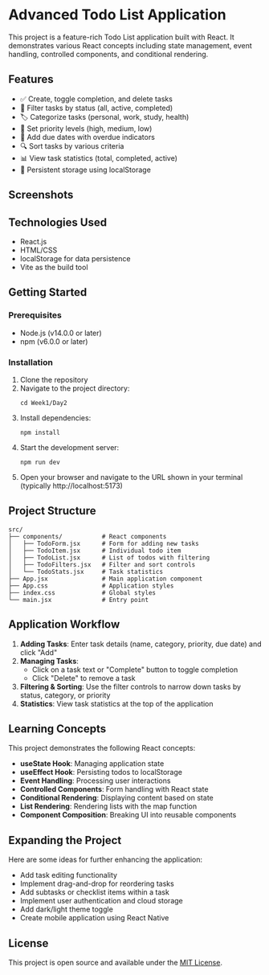 # Advanced Todo List Application

This project is a feature-rich Todo List application built with React. It demonstrates various React concepts including state management, event handling, controlled components, and conditional rendering.

## Features

- ✅ Create, toggle completion, and delete tasks
- 🔄 Filter tasks by status (all, active, completed)
- 🏷️ Categorize tasks (personal, work, study, health)
- 🚨 Set priority levels (high, medium, low)
- 📅 Add due dates with overdue indicators
- 🔍 Sort tasks by various criteria
- 📊 View task statistics (total, completed, active)
- 💾 Persistent storage using localStorage

## Screenshots


## Technologies Used

- React.js
- HTML/CSS
- localStorage for data persistence
- Vite as the build tool

## Getting Started

### Prerequisites

- Node.js (v14.0.0 or later)
- npm (v6.0.0 or later)

### Installation

1. Clone the repository
2. Navigate to the project directory:
   ```
   cd Week1/Day2
   ```
3. Install dependencies:
   ```
   npm install
   ```
4. Start the development server:
   ```
   npm run dev
   ```
5. Open your browser and navigate to the URL shown in your terminal (typically http://localhost:5173)

## Project Structure

```
src/
├── components/           # React components
│   ├── TodoForm.jsx      # Form for adding new tasks
│   ├── TodoItem.jsx      # Individual todo item
│   ├── TodoList.jsx      # List of todos with filtering
│   ├── TodoFilters.jsx   # Filter and sort controls
│   └── TodoStats.jsx     # Task statistics
├── App.jsx               # Main application component
├── App.css               # Application styles
├── index.css             # Global styles
└── main.jsx              # Entry point
```

## Application Workflow

1. **Adding Tasks**: Enter task details (name, category, priority, due date) and click "Add"
2. **Managing Tasks**: 
   - Click on a task text or "Complete" button to toggle completion
   - Click "Delete" to remove a task
3. **Filtering & Sorting**: Use the filter controls to narrow down tasks by status, category, or priority
4. **Statistics**: View task statistics at the top of the application 

## Learning Concepts

This project demonstrates the following React concepts:

- **useState Hook**: Managing application state
- **useEffect Hook**: Persisting todos to localStorage
- **Event Handling**: Processing user interactions
- **Controlled Components**: Form handling with React state
- **Conditional Rendering**: Displaying content based on state
- **List Rendering**: Rendering lists with the map function
- **Component Composition**: Breaking UI into reusable components

## Expanding the Project

Here are some ideas for further enhancing the application:

- Add task editing functionality
- Implement drag-and-drop for reordering tasks
- Add subtasks or checklist items within a task
- Implement user authentication and cloud storage
- Add dark/light theme toggle
- Create mobile application using React Native

## License

This project is open source and available under the [MIT License](https://opensource.org/licenses/MIT).
